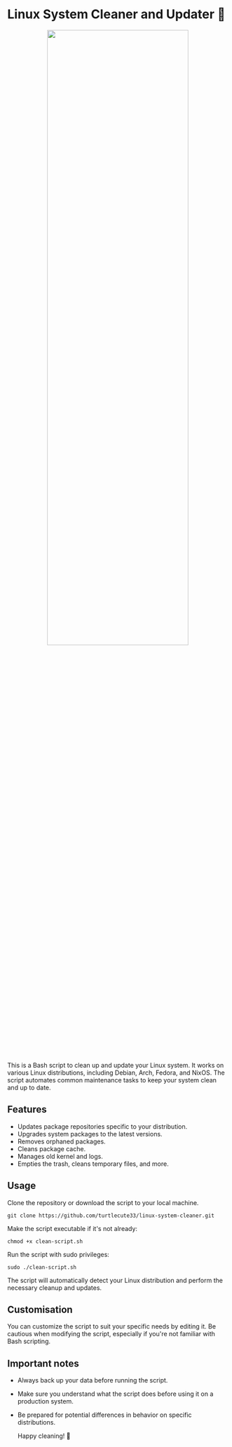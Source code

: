 # Linux System Cleaner and Updater 🧹

<center><img src="https://imgur.com/OV44KER.gif" width="80%" height="60%"></center>


This is a Bash script to clean up and update your Linux system. It works on various Linux distributions, including Debian, Arch, Fedora, and NixOS. The script automates common maintenance tasks to keep your system clean and up to date.

## Features

- Updates package repositories specific to your distribution.
- Upgrades system packages to the latest versions.
- Removes orphaned packages.
- Cleans package cache.
- Manages old kernel and logs.
- Empties the trash, cleans temporary files, and more.

## Usage

Clone the repository or download the script to your local machine.

```shell
git clone https://github.com/turtlecute33/linux-system-cleaner.git
```
 Make the script executable if it's not already:
```
chmod +x clean-script.sh
```
Run the script with sudo privileges:
```
sudo ./clean-script.sh
```
The script will automatically detect your Linux distribution and perform the necessary cleanup and updates.

## Customisation
You can customize the script to suit your specific needs by editing it. Be cautious when modifying the script, especially if you're not familiar with Bash scripting.

## Important notes
- Always back up your data before running the script.
- Make sure you understand what the script does before using it on a production system.
- Be prepared for potential differences in behavior on specific distributions.

  Happy cleaning! 🧹

